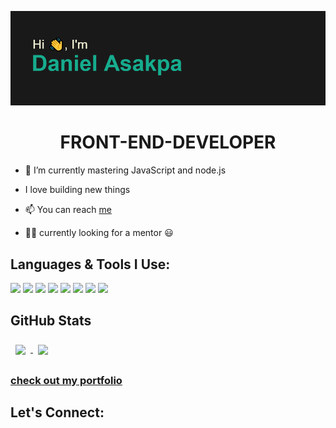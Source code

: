 ![Daniel Asakap](https://github.com/danielasakpa/danielasakpa/blob/main/header.png)

<!-- <h1 align="center">:man_technologist: HI, I'm DANIEL ASAKPA 👋</h1>
 -->
<h1 align="center">FRONT-END-DEVELOPER</h1>



- 📖 I’m currently mastering JavaScript and node.js

-  I love building new things

- 📫 You can reach <a href="mailto:danielasakpa@gmaile.com">me</a>

- :raising_hand_man: currently looking for a mentor :smiley:

<h2>Languages & Tools I Use:</h2>

<p float="left">
 <img src="https://img.shields.io/badge/HTML5-E34F26?style=for-the-badge&logo=html5&logoColor=white" width="100">
 <img src="https://img.shields.io/badge/CSS3-1572B6?style=for-the-badge&logo=css3&logoColor=white" width="100">
 <img src="https://img.shields.io/badge/JavaScript-323330?style=for-the-badge&logo=javascript&logoColor=F7DF1E" width="100" display="inline">
 <img src="https://img.shields.io/badge/Bootstrap-563D7C?style=for-the-badge&logo=bootstrap&logoColor=white" width="100" display="inline">
 <img src="https://img.shields.io/badge/Node.js-339933?style=for-the-badge&logo=nodedotjs&logoColor=white" width="100" display="inline">
 <img src="https://img.shields.io/badge/MongoDB-4EA94B?style=for-the-badge&logo=mongodb&logoColor=white" width="100" display="inline">
 <img src="https://img.shields.io/badge/React-20232A?style=for-the-badge&logo=react&logoColor=61DAFB" width="100" display="inline">
 <img src="https://img.shields.io/badge/GIT-E44C30?style=for-the-badge&logo=git&logoColor=white" width="100" >
</p>

<h2>GitHub Stats</h2>

<a href="https://github.com/danielasakpa">
  <img align="center" style="margin:0.5rem" src="https://github-readme-stats.vercel.app/api?username=danielasakpa&theme=dark&show_icons=true" />
</a>

<a href="https://github.com/danielasakpa">
  <img align="center" style="margin:0.5rem" src="https://github-readme-stats.vercel.app/api/top-langs/?username=danielasakpa&hide=shell,Html&theme=dark&show_icons=truel" />
</a>


<h3><a href="https://danielasakpa.github.io/portfolio-website/">check out my portfolio</a></h3>


<h2>Let's Connect:</h2>







